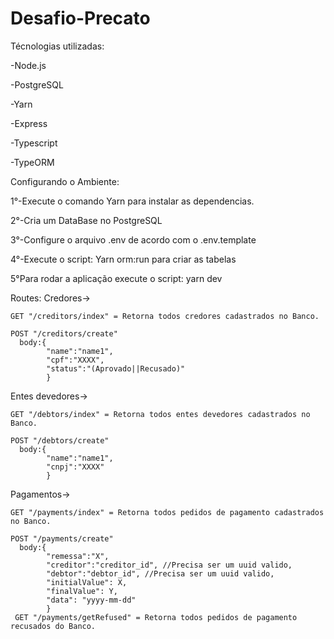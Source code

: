 # Desafio-Precato

Técnologias utilizadas:

-Node.js

-PostgreSQL

-Yarn

-Express

-Typescript

-TypeORM


Configurando o Ambiente:

1°-Execute o comando Yarn para instalar as dependencias.

2°-Cria um DataBase no PostgreSQL

3°-Configure o arquivo .env de acordo com o .env.template

4°-Execute o script: Yarn orm:run para criar as tabelas

5°Para rodar a aplicação execute o script: yarn dev



Routes:
  Credores->

    GET "/creditors/index" = Retorna todos credores cadastrados no Banco.
    
    POST "/creditors/create" 
      body:{
            "name":"name1",
            "cpf":"XXXX",
            "status":"(Aprovado||Recusado)"
            }
            
            
  Entes devedores->

    GET "/debtors/index" = Retorna todos entes devedores cadastrados no Banco.
    
    POST "/debtors/create" 
      body:{
            "name":"name1",
            "cnpj":"XXXX"
            }
            
      
Pagamentos->

    GET "/payments/index" = Retorna todos pedidos de pagamento cadastrados no Banco.
    
    POST "/payments/create" 
      body:{
            "remessa":"X",
            "creditor":"creditor_id", //Precisa ser um uuid valido,
            "debtor":"debtor_id", //Precisa ser um uuid valido,
            "initialValue": X,
            "finalValue": Y,
            "data": "yyyy-mm-dd"
            }  
     GET "/payments/getRefused" = Retorna todos pedidos de pagamento recusados do Banco.

